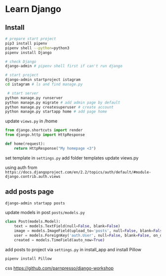 # Learn Django

## Install

```sh
# prepare start project
pip3 install pipenv
pipenv shell --python=python3
pipenv install Django

# check Django
django-admin # pipenv shell first if can't run django

# start project
django-admin startproject istagram
cd istagram # ls and find manage.py

 # start server
python manage.py runserver
python manage.py migrate # add admin page by default
python manage.py createsuperuser # create account
python manage.py startapp home # add page home
```

update `views.py` in /home

```python
from django.shortcuts import render
from django.http import HttpResponse

def home(request):
    return HttpResponse("My homepage <3")
```

set template in `settings.py`
add folder templates
update views.py

using auth from `https://docs.djangoproject.com/en/2.2/topics/auth/default/#module-django.contrib.auth.views`

## add posts page

```sh
django-admin startapp posts
```

update models in post `posts/models.py`

```py
class Post(models.Model):
    text = models.TextField(null=False, blank=False)
    image = models.ImageField(upload_to='posts', null=False, blank=False)
    user = models.ForeignKey('auth.User', null=False, blank=False, on_delete=models.CASCADE)
    created = models.TimeField(auto_now=True)
```

add posts to project via `settings.py` in install_app
and install Pillow

```sh
pipenv install Pillow
```


css
https://github.com/parnpresso/django-workshop